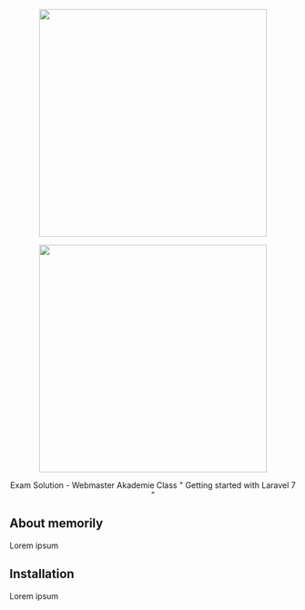 <p align="center"><img src="https://www.webmasters-fernakademie.de/images/wfa_img/logo-wfa.png?1571290125" width="400"></p>
<p align="center"><img src="https://res.cloudinary.com/dtfbvvkyp/image/upload/v1566331377/laravel-logolockup-cmyk-red.svg" width="400"></p>

<p align="center">
Exam Solution - Webmaster Akademie Class " Getting started with Laravel 7 "
</p>

## About memorily

Lorem ipsum

## Installation

Lorem ipsum
